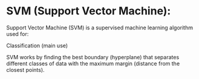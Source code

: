 # SVM (Support Vector Machine):

Support Vector Machine (SVM) is a supervised machine learning algorithm used for:

Classification (main use)

SVM works by finding the best boundary (hyperplane) that separates different classes of data with the maximum margin (distance from the closest points).

